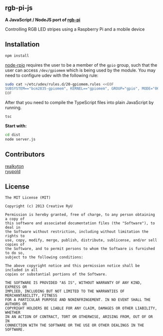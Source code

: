 ## rgb-pi-js
**A JavaScript / NodeJS port of [rgb-pi](https://github.com/ryupold/rgb-pi)**

Controlling RGB LED stripes using a Raspberry Pi and a mobile device



## Installation

```bash
npm install
```

[node-rpio](https://github.com/jperkin/node-rpio) requires the user to be a member of the `gpio` group, such that the user can access `/dev/gpiomem` which is being used by the module. You may need to configure udev with the following rule:

```bash
sudo cat >/etc/udev/rules.d/20-gpiomem.rules <<EOF
SUBSYSTEM=="bcm2835-gpiomem", KERNEL=="gpiomem", GROUP="gpio", MODE="0660"
EOF
```

After that you need to compile the TypeScript files into plain JavaScript by running.

```bash
tsc
```

**Start with:**
```bash
cd dist
node server.js
```


## Contributors
[realkyton](https://github.com/realkyton)  
[ryupold](https://github.com/ryupold)

## License
```
The MIT License (MIT)

Copyright (c) 2013 Creative RyU

Permission is hereby granted, free of charge, to any person obtaining a copy of
this software and associated documentation files (the "Software"), to deal in
the Software without restriction, including without limitation the rights to
use, copy, modify, merge, publish, distribute, sublicense, and/or sell copies of
the Software, and to permit persons to whom the Software is furnished to do so,
subject to the following conditions:

The above copyright notice and this permission notice shall be included in all
copies or substantial portions of the Software.

THE SOFTWARE IS PROVIDED "AS IS", WITHOUT WARRANTY OF ANY KIND, EXPRESS OR
IMPLIED, INCLUDING BUT NOT LIMITED TO THE WARRANTIES OF MERCHANTABILITY, FITNESS
FOR A PARTICULAR PURPOSE AND NONINFRINGEMENT. IN NO EVENT SHALL THE AUTHORS OR
COPYRIGHT HOLDERS BE LIABLE FOR ANY CLAIM, DAMAGES OR OTHER LIABILITY, WHETHER
IN AN ACTION OF CONTRACT, TORT OR OTHERWISE, ARISING FROM, OUT OF OR IN
CONNECTION WITH THE SOFTWARE OR THE USE OR OTHER DEALINGS IN THE SOFTWARE.
```
